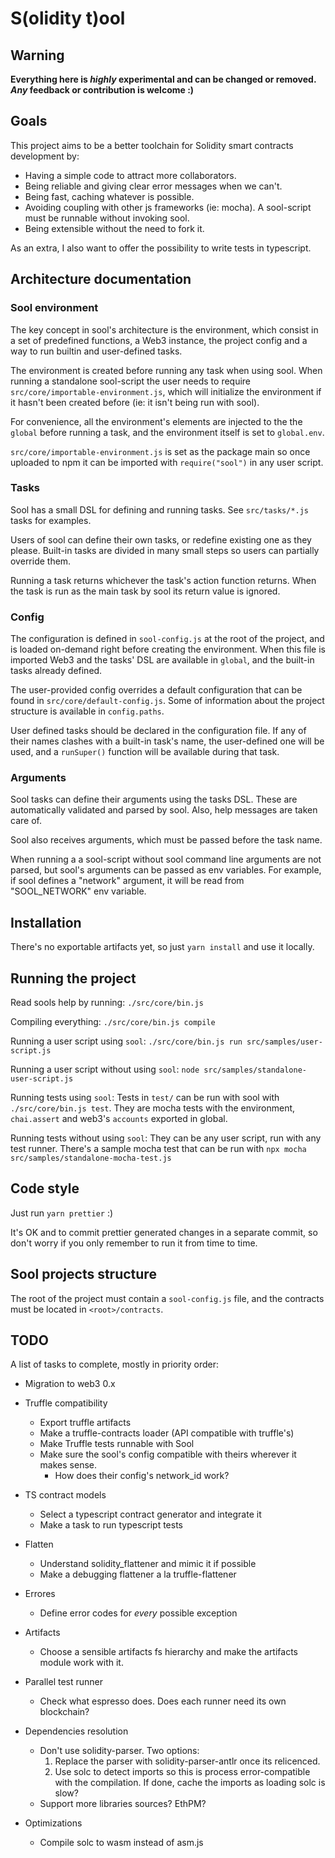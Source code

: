 # S(olidity t)ool


## Warning

**Everything here is _highly_ experimental and can be changed or removed. _Any_ feedback or contribution is welcome :)**

## Goals

This project aims to be a better toolchain for Solidity smart contracts development by:

* Having a simple code to attract more collaborators.
* Being reliable and giving clear error messages when we can't.
* Being fast, caching whatever is possible.
* Avoiding coupling with other js frameworks (ie: mocha). A sool-script must be runnable without invoking sool.
* Being extensible without the need to fork it.

As an extra, I also want to offer the possibility to write tests in typescript.

## Architecture documentation

### Sool environment

The key concept in sool's architecture is the environment, which consist in a set of predefined functions, a Web3 instance, the project config and a way to run builtin and user-defined tasks.

The environment is created before running any task when using sool. When running a standalone sool-script the user needs to require `src/core/importable-environment.js`, which will initialize the environment if it hasn't been created before (ie: it isn't being run with sool).  

For convenience, all the environment's elements are injected to the the `global` before running a task, and the environment itself is set to `global.env`.

`src/core/importable-environment.js` is set as the package main so once uploaded to npm it can be imported with `require("sool")` in any user script.

### Tasks

Sool has a small DSL for defining and running tasks. See `src/tasks/*.js` tasks for examples.

Users of sool can define their own tasks, or redefine existing one as they please. Built-in tasks are divided in many small steps so users can partially override them.

Running a task returns whichever the task's action function returns. When the task is run as the main task by sool its return value is ignored.  
 

### Config

The configuration is defined in `sool-config.js` at the root of the project, and is loaded on-demand right before creating the environment. When this file is imported Web3 and the tasks' DSL are available in `global`, and the built-in tasks already defined.

The user-provided config overrides a default configuration that can be found in `src/core/default-config.js`. Some of information about the project structure is available in `config.paths`.

User defined tasks should be declared in the configuration file. If any of their names clashes with a built-in task's name, the user-defined one will be used, and a `runSuper()` function will be available during that task. 

### Arguments

Sool tasks can define their arguments using the tasks DSL. These are automatically validated and parsed by sool. Also, help messages are taken care of.

Sool also receives arguments, which must be passed before the task name.

When running a a sool-script without sool command line arguments are not parsed, but sool's arguments can be passed as env variables. For example, if sool defines a "network" argument, it will be read from "SOOL_NETWORK" env variable.

## Installation

There's no exportable artifacts yet, so just `yarn install` and use it locally.

## Running the project

Read sools help by running: `./src/core/bin.js`

Compiling everything: `./src/core/bin.js compile` 

Running a user script using `sool`: `./src/core/bin.js run src/samples/user-script.js`

Running a user script without using `sool`: `node src/samples/standalone-user-script.js`

Running tests using `sool`: Tests in `test/` can be run with sool with `./src/core/bin.js test`. They are mocha tests with the environment, `chai.assert` and web3's `accounts` exported in global.

Running tests without using `sool`: They can be any user script, run with any test runner. There's a sample mocha test that can be run with `npx mocha src/samples/standalone-mocha-test.js` 

## Code style

Just run `yarn prettier` :)

It's OK and to commit prettier generated changes in a separate commit, so don't worry if you only remember to run it 
from time to time.


## Sool projects structure

The root of the project must contain a `sool-config.js` file, and the contracts must be located in `<root>/contracts`.

## TODO

A list of tasks to complete, mostly in priority order:

* Migration to web3 0.x

* Truffle compatibility
    - Export truffle artifacts
    - Make a truffle-contracts loader (API compatible with truffle's)
    - Make Truffle tests runnable with Sool
    - Make sure the sool's config compatible with theirs wherever it makes sense.
        - How does their config's network_id work?

* TS contract models
    - Select a typescript contract generator and integrate it
    - Make a task to run typescript tests
    
* Flatten
    - Understand solidity_flattener and mimic it if possible
    - Make a debugging flattener a la truffle-flattener

* Errores
    - Define error codes for *every* possible exception
    
* Artifacts
    - Choose a sensible artifacts fs hierarchy and make the artifacts module work with it.
    
* Parallel test runner
    - Check what espresso does. Does each runner need its own blockchain?

* Dependencies resolution
    - Don't use solidity-parser. Two options:
        1. Replace the parser with solidity-parser-antlr once its relicenced.
        2. Use solc to detect imports so this is process error-compatible with the compilation. If done, cache the imports as loading solc is slow?
    - Support more libraries sources? EthPM?
    
* Optimizations
    - Compile solc to wasm instead of asm.js
    